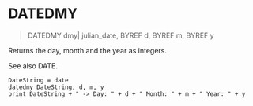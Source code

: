 # DATEDMY

> DATEDMY dmy| julian_date, BYREF d, BYREF m, BYREF y

Returns the day, month and the year as integers.

See also DATE.

~~~
DateString = date
datedmy DateString, d, m, y
print DateString + " -> Day: " + d + " Month: " + m + " Year: " + y
~~~
